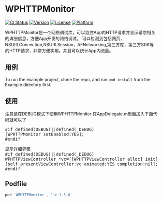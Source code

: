 # WPHTTPMonitor

[![CI Status](http://img.shields.io/travis/luther.cui@gmail.com/WPHTTPMonitor.svg?style=flat)](https://travis-ci.org/luther.cui@gmail.com/WPHTTPMonitor)
[![Version](https://img.shields.io/cocoapods/v/WPHTTPMonitor.svg?style=flat)](http://cocoapods.org/pods/WPHTTPMonitor)
[![License](https://img.shields.io/cocoapods/l/WPHTTPMonitor.svg?style=flat)](http://cocoapods.org/pods/WPHTTPMonitor)
[![Platform](https://img.shields.io/cocoapods/p/WPHTTPMonitor.svg?style=flat)](http://cocoapods.org/pods/WPHTTPMonitor)

WPHTTPMonitor是一个网络调试库，可以监控App内HTTP请求并显示请求相关的详细信息，方便App开发的网络调试。
可以检测到包括网页，NSURLConnection,NSURLSession，AFNetworking,第三方库，第三方SDK等的HTTP请求，非常方便实用。并且可以统计App内流量。

## 用例

To run the example project, clone the repo, and run `pod install` from the Example directory first.
## 使用
注意请在DEBUG模式下使用WPHTTPMonitor
在AppDelegate.m里面加入下面代码就可以了
<pre>
#if defined(DEBUG)||defined(_DEBUG)
[WPHTTPMonitor setEnabled:YES];
#endif
</pre>
<pre>
显示详细界面
#if defined(DEBUG)||defined(_DEBUG)
WPHTTPViewController *vc=[[WPHTTPViewController alloc] init];
[self presentViewController:vc animated:YES completion:nil];
#endif
</pre>

## Podfile

```ruby
pod 'WPHTTPMonitor', '~> 1.3.0'
```
